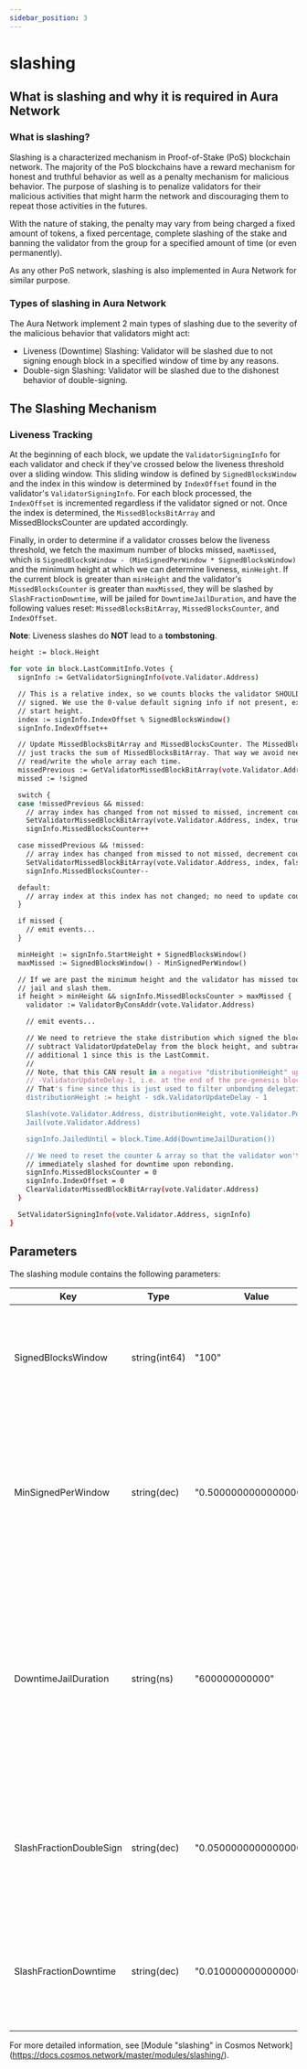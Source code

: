 ```yaml
---
sidebar_position: 3
---
```


# slashing

## What is slashing and why it is required in Aura Network
### What is slashing?
Slashing is a characterized mechanism in Proof-of-Stake (PoS) blockchain network. The majority of the PoS blockchains have a reward mechanism for honest and truthful behavior as well as a penalty mechanism for malicious behavior. The purpose of slashing is to penalize validators for their malicious activities that might harm the network and discouraging them to repeat those activities in the futures.

With the nature of staking, the penalty may vary from being charged a fixed amount of tokens, a fixed percentage, complete slashing of the stake and banning the validator from the group for a specified amount of time (or even permanently).

As any other PoS network, slashing is also implemented in Aura Network for similar purpose.

### Types of slashing in Aura Network

The Aura Network implement 2 main types of slashing due to the severity of the malicious behavior that validators might act:
- Liveness (Downtime) Slashing: Validator will be slashed due to not signing enough block in a specified window of time by any reasons.
- Double-sign Slashing: Validator will be slashed due to the dishonest behavior of double-signing.

## The Slashing Mechanism
### Liveness Tracking
At the beginning of each block, we update the `ValidatorSigningInfo` for each validator and check if they've crossed below the liveness threshold over a sliding window. This sliding window is defined by `SignedBlocksWindow` and the index in this window is determined by `IndexOffset` found in the validator's `ValidatorSigningInfo`. For each block processed, the `IndexOffset` is incremented regardless if the validator signed or not. Once the index is determined, the `MissedBlocksBitArray` and MissedBlocksCounter are updated accordingly.

Finally, in order to determine if a validator crosses below the liveness threshold, we fetch the maximum number of blocks missed, `maxMissed`, which is `SignedBlocksWindow - (MinSignedPerWindow * SignedBlocksWindow)` and the minimum height at which we can determine liveness, `minHeight`. If the current block is greater than `minHeight` and the validator's `MissedBlocksCounter` is greater than `maxMissed`, they will be slashed by `SlashFractionDowntime`, will be jailed for `DowntimeJailDuration`, and have the following values reset: `MissedBlocksBitArray`, `MissedBlocksCounter`, and `IndexOffset`.

__Note__: Liveness slashes do __NOT__ lead to a __tombstoning__.

```sh
height := block.Height

for vote in block.LastCommitInfo.Votes {
  signInfo := GetValidatorSigningInfo(vote.Validator.Address)

  // This is a relative index, so we counts blocks the validator SHOULD have
  // signed. We use the 0-value default signing info if not present, except for
  // start height.
  index := signInfo.IndexOffset % SignedBlocksWindow()
  signInfo.IndexOffset++

  // Update MissedBlocksBitArray and MissedBlocksCounter. The MissedBlocksCounter
  // just tracks the sum of MissedBlocksBitArray. That way we avoid needing to
  // read/write the whole array each time.
  missedPrevious := GetValidatorMissedBlockBitArray(vote.Validator.Address, index)
  missed := !signed

  switch {
  case !missedPrevious && missed:
    // array index has changed from not missed to missed, increment counter
    SetValidatorMissedBlockBitArray(vote.Validator.Address, index, true)
    signInfo.MissedBlocksCounter++

  case missedPrevious && !missed:
    // array index has changed from missed to not missed, decrement counter
    SetValidatorMissedBlockBitArray(vote.Validator.Address, index, false)
    signInfo.MissedBlocksCounter--

  default:
    // array index at this index has not changed; no need to update counter
  }

  if missed {
    // emit events...
  }

  minHeight := signInfo.StartHeight + SignedBlocksWindow()
  maxMissed := SignedBlocksWindow() - MinSignedPerWindow()

  // If we are past the minimum height and the validator has missed too many
  // jail and slash them.
  if height > minHeight && signInfo.MissedBlocksCounter > maxMissed {
    validator := ValidatorByConsAddr(vote.Validator.Address)

    // emit events...

    // We need to retrieve the stake distribution which signed the block, so we
    // subtract ValidatorUpdateDelay from the block height, and subtract an
    // additional 1 since this is the LastCommit.
    //
    // Note, that this CAN result in a negative "distributionHeight" up to
    // -ValidatorUpdateDelay-1, i.e. at the end of the pre-genesis block (none) = at the beginning of the genesis block.
    // That's fine since this is just used to filter unbonding delegations & redelegations.
    distributionHeight := height - sdk.ValidatorUpdateDelay - 1

    Slash(vote.Validator.Address, distributionHeight, vote.Validator.Power, SlashFractionDowntime())
    Jail(vote.Validator.Address)

    signInfo.JailedUntil = block.Time.Add(DowntimeJailDuration())

    // We need to reset the counter & array so that the validator won't be
    // immediately slashed for downtime upon rebonding.
    signInfo.MissedBlocksCounter = 0
    signInfo.IndexOffset = 0
    ClearValidatorMissedBlockBitArray(vote.Validator.Address)
  }

  SetValidatorSigningInfo(vote.Validator.Address, signInfo)
}
```

## Parameters
The slashing module contains the following parameters:

| Key | Type | Value | Meaning
| ------ | ------ | ------ | ------ |
| SignedBlocksWindow | string(int64) | "100" | The length in blocks of the sliding block window used for liveness tracking  
| MinSignedPerWindow | string(dec) | "0.500000000000000000" | The minimum percentage of blocks that validators must sign inside the block window to not be slashed by Liveness Slashing
| DowntimeJailDuration | string(ns) | "600000000000" | The duration which the validator will be jailed after a Liveness Slashing infraction. After this duration, the validator can send the message to unjail themself.
| SlashFractionDoubleSign | string(dec)| "0.050000000000000000" | The percentage of stake that the validator will lose upon a Double-sign Slashing infraction.
| SlashFractionDowntime | string(dec) | "0.010000000000000000" | The percentage of stake that the validator will lose upon a Liveness Slashing infraction.

For more detailed information, see [Module "slashing" in Cosmos Network] (https://docs.cosmos.network/master/modules/slashing/).

